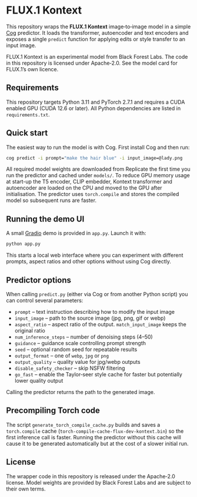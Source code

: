 # FLUX.1 Kontext

This repository wraps the **FLUX.1 Kontext** image‑to‑image model in a simple [Cog](https://github.com/replicate/cog) predictor. It loads the transformer, autoencoder and text encoders and exposes a single `predict` function for applying edits or style transfer to an input image.

FLUX.1 Kontext is an experimental model from Black Forest Labs. The code in this repository is licensed under Apache‑2.0. See the model card for FLUX.1’s own licence.

## Requirements

This repository targets Python 3.11 and PyTorch 2.7.1 and requires a CUDA
enabled GPU (CUDA 12.6 or later). All Python dependencies are listed in
`requirements.txt`.

## Quick start

The easiest way to run the model is with Cog.  First install Cog and then run:

```bash
cog predict -i prompt="make the hair blue" -i input_image=@lady.png
```

All required model weights are downloaded from Replicate the first time you run
the predictor and cached under `models/`. To reduce GPU memory usage at start-up
the T5 encoder, CLIP embedder, Kontext transformer and autoencoder are loaded on
the CPU and moved to the GPU after initialisation. The predictor uses
`torch.compile` and stores the compiled model so subsequent runs are faster.

## Running the demo UI

A small [Gradio](https://gradio.app) demo is provided in `app.py`.  Launch it with:

```bash
python app.py
```

This starts a local web interface where you can experiment with different
prompts, aspect ratios and other options without using Cog directly.

## Predictor options

When calling `predict.py` (either via Cog or from another Python script) you can
control several parameters:

- `prompt` – text instruction describing how to modify the input image
- `input_image` – path to the source image (jpg, png, gif or webp)
- `aspect_ratio` – aspect ratio of the output. `match_input_image` keeps the
  original ratio
- `num_inference_steps` – number of denoising steps (4–50)
- `guidance` – guidance scale controlling prompt strength
- `seed` – optional random seed for repeatable results
- `output_format` – one of `webp`, `jpg` or `png`
- `output_quality` – quality value for jpg/webp outputs
- `disable_safety_checker` – skip NSFW filtering
- `go_fast` – enable the Taylor‐seer style cache for faster but potentially
  lower quality output

Calling the predictor returns the path to the generated image.

## Precompiling Torch code

The script `generate_torch_compile_cache.py` builds and saves a
`torch.compile` cache (`torch-compile-cache-flux-dev-kontext.bin`) so the first
inference call is faster.  Running the predictor without this cache will cause
it to be generated automatically but at the cost of a slower initial run.

## License

The wrapper code in this repository is released under the Apache‑2.0 license.
Model weights are provided by Black Forest Labs and are subject to their own
terms.
